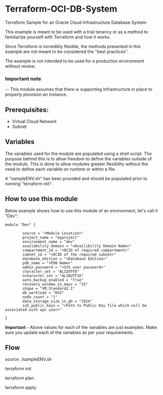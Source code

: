 # Terraform-OCI-DB-System
Terraform Sample for an Oracle Cloud Infrastructure Database System

This example is meant to be used with a trial tenancy or as a method to familiarize yourself with Terraform and how it works.

Since Terraform is incredibly flexible, the methods presented in this example are not meant to be considered the "best practices".

The example is not intended to be used for a production environment without review.

### Important note
-- This module assumes that there is supporting infrastructure in place to properly provision an instance.

## Prerequisites:
- Virtual Cloud Network
- Subnet

## Variables
The variables used for the module are populated using a shell script. The purpose behind this is to allow freedom to define the variables outside of the module. This is done to allow modules greater flexibility without the need to define each variable on runtime or within a file.

A "sampleENV.sh" has been provided and should be populated prior to running "terraform init".

## How to use this module
Below example shows how to use this module of an environment, let's call it "Dev":
```
module "Dev" {

        source = "<Module Location>"
        project_name = "myproject"
        environment_name = "dev"
        availability_domain = "<Availibility Domain Name>"
        compartment_id = "<OCID of required compartment>"
        subnet_id = "<OCID of the required subnet>"
        database_edition = "<Database Edition>"
        pdb_name = "<PDB Name>"
        admin_password = "<SYS user password>"
        character_set = "AL32UTF8"
        ncharacter_set = "AL16UTF16"
        auto_backup_enabled = "True"
        recovery_window_in_days = "15"
        shape = "VM.Standard2.1"
        db_workload = "DSS"
        node_count = "1"
        data_storage_size_in_gb = "1024"
        ssh_public_keys = "<Path to Public Key file which will be associated with opc user>"

}
```
**Important** - Above values for each of the variables are just examples. Make sure you update each of the variables as per your requirements.

## Flow
source ./sampleENV.sh

terraform init

terraform plan

terraform apply
